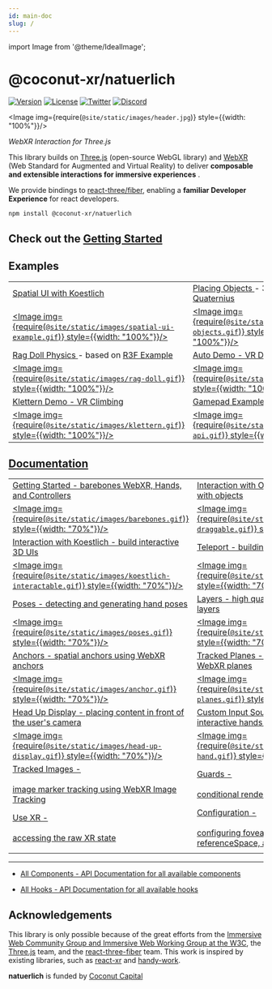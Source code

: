 ```yaml
---
id: main-doc
slug: /
---
```


import Image from '@theme/IdealImage';

# @coconut-xr/natuerlich

[![Version](https://img.shields.io/npm/v/@coconut-xr/natuerlich?style=flat-square)](https://npmjs.com/package/@coconut-xr/natuerlich)
[![License](https://img.shields.io/github/license/coconut-xr/natuerlich.svg?style=flat-square)](https://github.com/coconut-xr/natuerlich/blob/master/LICENSE)
[![Twitter](https://img.shields.io/twitter/follow/coconut_xr?style=flat-square)](https://twitter.com/coconut_xr)
[![Discord](https://img.shields.io/discord/1087727032240185424?style=flat-square&label=discord)](https://discord.gg/RbyaXJJaJM)

<Image img={require(`@site/static/images/header.jpg`)} style={{width: "100%"}}/>


_WebXR Interaction for Three.js_

This library builds on [Three.js](https://github.com/mrdoob/three.js) (open-source WebGL library) and [WebXR](https://immersiveweb.dev/) (Web Standard for Augmented and Virtual Reality) to deliver **composable and extensible interactions for immersive experiences** .

We provide bindings to [react-three/fiber](https://github.com/pmndrs/react-three-fiber), enabling a **familiar Developer Experience** for react developers.

`npm install @coconut-xr/natuerlich`

## Check out the [Getting Started](/getting-started)

## Examples

| | |
| --- | --- | 
| <a href="https://codesandbox.io/s/natuerlich-spatual-ui-example-xmdpvq?file=/src/app.tsx">Spatial UI with Koestlich</a> | <a href="https://codesandbox.io/s/natuerlich-placing-objects-3q74pk?file=/src/app.tsx">Placing Objects </a> - 3D Models from [Quaternius](https://quaternius.com/) |
| <a href="https://codesandbox.io/s/natuerlich-spatual-ui-example-xmdpvq?file=/src/app.tsx"><Image img={require(`@site/static/images/spatial-ui-example.gif`)} style={{width: "100%"}}/></a>| <a href="https://codesandbox.io/s/natuerlich-placing-objects-3q74pk?file=/src/app.tsx"><Image img={require(`@site/static/images/placing-objects.gif`)} style={{width: "100%"}}/></a>  |
| <a href="https://codesandbox.io/s/natuerlich-ragdoll-physics-j2q7mc?file=/src/App.js">Rag Doll Physics </a> - based on [R3F Example](https://codesandbox.io/s/wdzv4) | <a href="https://coconut-xr.github.io/auto/">Auto Demo - VR Drift Racing</a> |
| <a href="https://codesandbox.io/s/natuerlich-ragdoll-physics-j2q7mc?file=/src/App.js"><Image img={require(`@site/static/images/rag-doll.gif`)} style={{width: "100%"}}/></a>| <a href="https://coconut-xr.github.io/auto/"><Image img={require(`@site/static/images/car.gif`)} style={{width: "100%"}}/></a> |
| <a href="https://coconut-xr.github.io/klettern/">Klettern Demo - VR Climbing</a> | <a href="https://codesandbox.io/s/natuerlich-gamepad-api-example-l48gx5">Gamepad Example</a>  |
| <a href="https://coconut-xr.github.io/klettern/"><Image img={require(`@site/static/images/klettern.gif`)} style={{width: "100%"}}/></a>|<a href="https://codesandbox.io/s/natuerlich-gamepad-api-example-l48gx5"><Image img={require(`@site/static/images/gamepad-api.gif`)} style={{width: "100%"}}/></a>|

## [Documentation](/)

| | |
| --- | --- |
| <a href="/getting-started">Getting Started - barebones WebXR, Hands, and Controllers</a> | <a href="/object-interaction">Interaction with Objects - build interactions with objects</a>|
| <a href="/getting-started"><Image img={require(`@site/static/images/barebones.gif`)} style={{width: "70%"}}/></a>| <a href="/object-interaction"><Image img={require(`@site/static/images/object-draggable.gif`)} style={{width: "70%"}}/></a> |
| <a href="/koestlich-interaction">Interaction with Koestlich - build interactive 3D UIs</a> | <a href="/teleport">Teleport - building a teleport interaction</a> |
| <a href="/koestlich-interaction"><Image img={require(`@site/static/images/koestlich-interactable.gif`)} style={{width: "70%"}}/></a> | <a href="/teleport"><Image img={require(`@site/static/images/teleport.gif`)} style={{width: "70%"}}/></a>|
| <a href="/poses">Poses - detecting and generating hand poses</a> |  <a href="/layers">Layers - high quality content using WebXR layers</a>|
| <a href="/poses"><Image img={require(`@site/static/images/poses.gif`)} style={{width: "70%"}}/></a>| <a href="/layers"><Image img={require(`@site/static/images/layer.gif`)} style={{width: "70%"}}/></a>|
| <a href="/anchors">Anchors - spatial anchors using WebXR anchors</a> | <a href="/tracked-planes">Tracked Planes - tracked room planes using WebXR planes</a>|
| <a href="/anchors"><Image img={require(`@site/static/images/anchor.gif`)} style={{width: "70%"}}/></a>| <a href="/tracked-planes"><Image img={require(`@site/static/images/tracked-planes.gif`)} style={{width: "70%"}}/></a>|
| <a href="/head-up-display">Head Up Display - placing content in front of the user's camera</a>| <a href="/custom-input-sources">Custom Input Sources - building custom interactive hands and controllers</a>|
| <a href="/head-up-display"><Image img={require(`@site/static/images/head-up-display.gif`)} style={{width: "70%"}}/></a> | <a href="/custom-input-sources"><Image img={require(`@site/static/images/fist-grab-hand.gif`)} style={{width: "70%"}}/></a>|
|  <a href="/tracked-images"> Tracked Images - <br></br> image marker tracking using WebXR Image Tracking </a>| <a href="/guards">Guards - <br></br> conditional rendering using guards </a>|
| <a href="/use-xr"> Use XR - <br></br> accessing the raw XR state </a>| <a href="/configuration">Configuration - <br></br> configuring foveation, frameRate, referenceSpace, and frameBufferScaling </a>|
| | |
---

- <a href="/all-components">All Components - API Documentation for all available components</a>

- <a href="/all-hooks">All Hooks - API Documentation for all available hooks</a>

## Acknowledgements

This library is only possible because of the great efforts from the [Immersive Web Community Group and Immersive Web Working Group at the W3C](https://github.com/immersive-web), the [Three.js](https://github.com/mrdoob/three.js) team, and the [react-three-fiber](https://github.com/pmndrs/react-three-fiber) team. This work is inspired by existing libraries, such as [react-xr](https://github.com/pmndrs/react-xr) and [handy-work](https://github.com/AdaRoseCannon/handy-work).

**natuerlich** is funded by [Coconut Capital](https://coconut.capital/)

